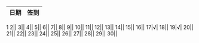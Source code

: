 日期|签到
:---------------|:---------------
1
2||
3||
4||
5||
6||
7||
8||
9||
10||
11||
12||
13||
14||
15||
16||
17|√|
18||
19|√|
20||
21||
22||
23||
24||
25||
26||
27||
28||
29||
30||
